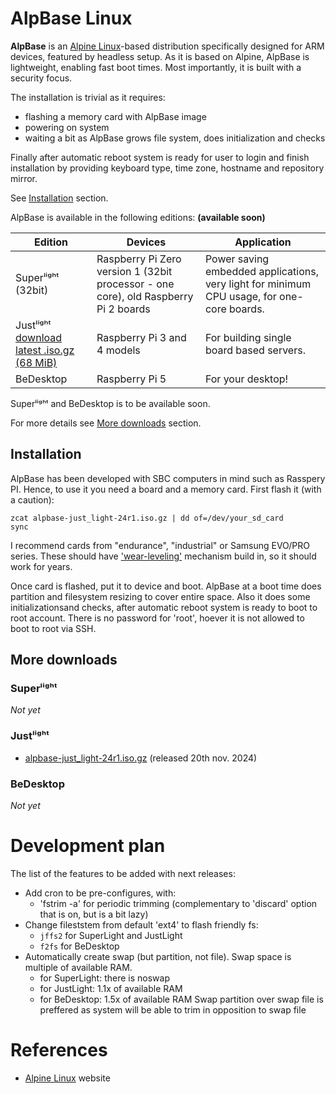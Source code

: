# AlpBase Linux

**AlpBase** is an [Alpine Linux](https://www.alpinelinux.org/)-based distribution specifically designed for ARM devices, featured by headless setup. As it is based on Alpine, AlpBase is lightweight, enabling fast boot times. Most importantly, it is built with a security focus.

The installation is trivial as it requires: 
- flashing a memory card with AlpBase image
- powering on system
- waiting a bit as AlpBase grows file system, does initialization and checks

Finally after automatic reboot system is ready for user to login and finish installation by providing keyboard type, time zone, hostname and repository mirror.

See [Installation](#installation) section.

AlpBase is available in the following editions:
**(available soon)**

| Edition                                                                                                                                                   | Devices | Application                                                                             |
|-----------------------------------------------------------------------------------------------------------------------------------------------------------| ------- |-----------------------------------------------------------------------------------------|
| Superˡⁱᵍʰᵗ (32bit)                                                                                                                                        | Raspberry Pi Zero version 1 (32bit processor - one core), old Raspberry Pi 2 boards | Power saving embedded applications, very light for minimum CPU usage, for one-core boards. |
| Justˡⁱᵍʰᵗ [download latest .iso.gz (68 MiB)](https://github.com/tools200ms/alpbase-linux/raw/refs/heads/release/downloads/alpbase-just_light-24r1.iso.gz) | Raspberry Pi 3 and 4 models | For building single board based servers.                                        |
| BeDesktop                                                                                                                                                 | Raspberry Pi 5 | For your desktop! |


Superˡⁱᵍʰᵗ and BeDesktop is to be available soon.

For more details see [More downloads](#more-downloads) section.

## Installation

AlpBase has been developed with SBC computers in mind such as Rasspery PI. Hence, to use it you need a board and a memory card. First flash it (with a caution): 
```commandline
zcat alpbase-just_light-24r1.iso.gz | dd of=/dev/your_sd_card
sync
```
I recommend cards from "endurance", "industrial" or Samsung EVO/PRO series. These should have ['wear-leveling'](https://en.wikipedia.org/wiki/Wear_leveling) mechanism build in, so it should work for years.

Once card is flashed, put it to device and boot. AlpBase at a boot time does partition and filesystem resizing to cover entire space. Also it does some initializationsand checks, after automatic reboot system is ready to boot to root account. There is no password for 'root', hoever it is not allowed to boot to root via SSH.

## More downloads

### Superˡⁱᵍʰᵗ

*Not yet*

### Justˡⁱᵍʰᵗ

- [alpbase-just_light-24r1.iso.gz](https://github.com/tools200ms/alpbase-linux/raw/refs/heads/release/downloads/alpbase-just_light-24r1.iso.gz) (released 20th nov. 2024)

### BeDesktop

*Not yet*

# Development plan

The list of the features to be added with next releases: 
- Add cron to be pre-configures, with: 
  - 'fstrim -a' for periodic trimming (complementary to 'discard' option that is on, but is a bit lazy)
- Change fileststem from default 'ext4' to flash friendly fs: 
  - `jffs2` for SuperLight and JustLight
  - `f2fs` for BeDesktop
- Automatically create swap (but partition, not file). Swap space is multiple of available RAM.
  - for SuperLight: there is noswap
  - for JustLight: 1.1x of available RAM
  - for BeDesktop: 1.5x of available RAM
  Swap partition over swap file is preffered as system will be able to trim in opposition to swap file

# References

- [Alpine Linux](https://www.alpinelinux.org/) website
